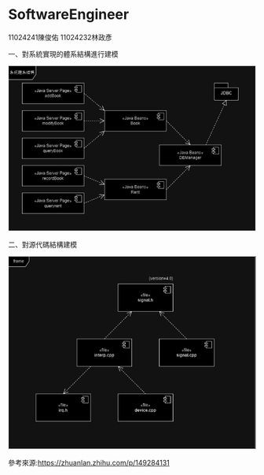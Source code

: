 # SoftwareEngineer
11024241陳俊佑 11024232林政彥

一、對系統實現的體系結構進行建模

![image](https://github.com/xUOUx/SoftwareEngineer/blob/main/system.drawio.png)

二、對源代碼結構建模

![image](https://github.com/xUOUx/SoftwareEngineer/blob/main/sourcecode.drawio.png)


參考來源:https://zhuanlan.zhihu.com/p/149284131
